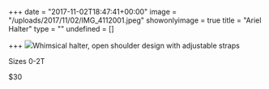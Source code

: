 +++
date = "2017-11-02T18:47:41+00:00"
image = "/uploads/2017/11/02/IMG_4112001.jpeg"
showonlyimage = true
title = "Ariel Halter"
type = ""
undefined = []

+++
![](/uploads/2017/11/02/IMG_4112001.jpeg)Whimsical halter, open shoulder design with adjustable straps

Sizes 0-2T

\$30